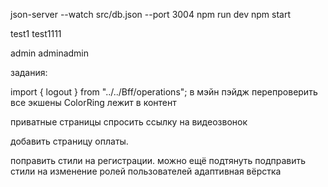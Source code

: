 json-server --watch src/db.json --port 3004
npm run dev
npm start

test1
test1111

admin
adminadmin

задания:

import { logout } from "../../Bff/operations";  в мэйн пэйдж
перепроверить все экшены
ColorRing  лежит в контент

приватные страницы спросить ссылку на видеозвонок


добавить страницу оплаты.





поправить стили на регистрации. можно ещё подтянуть
подправить стили на изменение ролей пользователей
адаптивная вёрстка